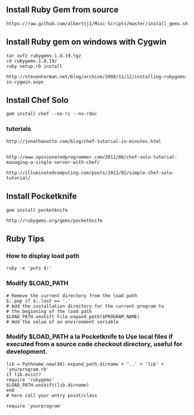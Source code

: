 


## Install Ruby Gem from source

    https://raw.github.com/albertsj1/Misc-Scripts/master/install_gems.sh

## Install Ruby gem on windows with Cygwin 

    tar xvfz rubygems-1.8.19.tgz 
    cd rubygems-1.8.19/ 
    ruby setup.rb install 

    http://stevenharman.net/blog/archive/2008/11/12/installing-rubygems-in-cygwin.aspx 

## Install Chef Solo


    gem install chef --no-ri --no-rdoc 

### tutorials


    http://jonathanotto.com/blog/chef-tutorial-in-minutes.html 


    http://www.opinionatedprogrammer.com/2011/06/chef-solo-tutorial-managing-a-single-server-with-chef/ 

    http://illuminatedcomputing.com/posts/2012/02/simple-chef-solo-tutorial/ 



## Install Pocketknife


    gem install pocketknife 

    http://rubygems.org/gems/pocketknife 

## Ruby Tips

### How to display load path

    ruby -e 'puts $:'
    
### Modify $LOAD_PATH

    # Remove the current directory from the load path
    $:.pop if $:.last == '.'
    # Add the installation directory for the current program to
    # the beginning of the load path
    $LOAD_PATH.unshift File.expand_path($PROGRAM_NAME)
    # Add the value of an environment variable

### Modify $LOAD_PATH a la Pocketknife to Use local files if executed from a source code checkout directory, useful for development. 

    lib = Pathname.new($0).expand_path.dirname + '..' + 'lib' + 'yourprogram.rb'
    if lib.exist?
    require 'rubygems'
    $LOAD_PATH.unshift(lib.dirname)
    end
    # here call your entry point/class

    require 'yourprogram'
